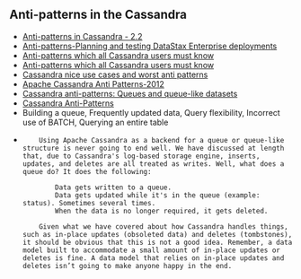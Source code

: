 ## Anti-patterns in the Cassandra

* [Anti-patterns in Cassandra - 2.2](https://docs.datastax.com/en/cassandra-oss/2.2/cassandra/planning/planPlanningAntiPatterns.html)
* [Anti-patterns-Planning and testing DataStax Enterprise deployments](https://docs.datastax.com/en/dse-planning/doc/planning/planningAntiPatterns.html)
* [Anti-patterns which all Cassandra users must know](https://morioh.com/p/9e872f2fcd88)
* [Anti-patterns which all Cassandra users must know](https://medium.com/analytics-vidhya/anti-patterns-which-all-cassandra-users-must-know-1e54c60ff1fa)
* [Cassandra nice use cases and worst anti patterns](https://www.slideshare.net/doanduyhai/cassandra-nice-use-cases-and-worst-anti-patterns)
* [Apache Cassandra Anti Patterns-2012](https://www.infoq.com/presentations/Apache-Cassandra-Anti-Patterns/)
* [Cassandra anti-patterns: Queues and queue-like datasets](https://irrlab.com/2016/04/14/cassandra-anti-patterns-queues-and-queue-like-datasets/)
* [Cassandra Anti-Patterns](https://www.tomaz.me/slides/2014-24-03-cassandra-anti-patterns/#/)
* Building a queue, Frequently updated data, Query flexibility, Incorrect use of BATCH, Querying an entire table
*
    ```pre
        Using Apache Cassandra as a backend for a queue or queue-like structure is never going to end well. We have discussed at length that, due to Cassandra's log-based storage engine, inserts, updates, and deletes are all treated as writes. Well, what does a queue do? It does the following:

            Data gets written to a queue.
            Data gets updated while it's in the queue (example: status). Sometimes several times.
            When the data is no longer required, it gets deleted.

        Given what we have covered about how Cassandra handles things, such as in-place updates (obsoleted data) and deletes (tombstones), it should be obvious that this is not a good idea. Remember, a data model built to accommodate a small amount of in-place updates or deletes is fine. A data model that relies on in-place updates and deletes isn’t going to make anyone happy in the end.
    ```

